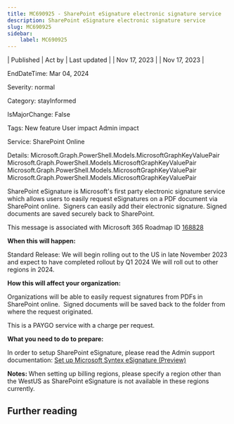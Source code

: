 ```yaml
---
title: MC690925 - SharePoint eSignature electronic signature service
description: SharePoint eSignature electronic signature service
slug: MC690925
sidebar:
    label: MC690925
---
```


| Published | Act by | Last updated |
| Nov 17, 2023 |  | Nov 17, 2023 |

EndDateTime: Mar 04, 2024

Severity: normal

Category: stayInformed

IsMajorChange: False

Tags: New feature User impact Admin impact

Service: SharePoint Online

Details: Microsoft.Graph.PowerShell.Models.MicrosoftGraphKeyValuePair Microsoft.Graph.PowerShell.Models.MicrosoftGraphKeyValuePair Microsoft.Graph.PowerShell.Models.MicrosoftGraphKeyValuePair Microsoft.Graph.PowerShell.Models.MicrosoftGraphKeyValuePair

<p>SharePoint eSignature is Microsoft's first party electronic signature service which allows users to easily request eSignatures on a PDF document via SharePoint online.&nbsp; Signers can easily add their electronic signature. Signed documents are saved securely back to SharePoint.</p>
<p>This message is associated with Microsoft 365 Roadmap ID <a href="https://www.microsoft.com/microsoft-365/roadmap?rtc=1%26filters=&amp;searchterms=168828" target="_blank">168828</a></p>
<p><b>When this will happen:</b></p>

<p>Standard Release: We will begin rolling out to the US in late November 2023 and expect to have completed rollout by Q1 2024 We will roll out to other regions in 2024.<br></p>

<p><b>How this will affect your organization:</b></p>

<p>Organizations will be able to easily request signatures from PDFs in SharePoint online.&nbsp; Signed documents will be saved back to the folder from where the request originated.</p><p>This is a PAYGO service with a charge per request.</p>
<p><b>What you need to do to prepare:</b></p>
<p>In order to setup SharePoint eSignature, please read the Admin support documentation: <a href="https://learn.microsoft.com/microsoft-365/syntex/esignature-setup" target="_blank">Set up Microsoft Syntex eSignature (Preview)</a></p><p><b>Notes:&nbsp;</b>When setting up billing regions, please specify a region other than the WestUS as SharePoint eSignature is not available in these regions currently.</p>

## Further reading
